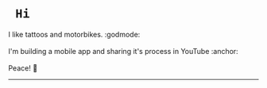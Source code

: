<!DOCTYPE html>
<html>
  <h1 style="text-align"> <code> Hi </code> </h1>
  I like tattoos and motorbikes. :godmode:
  <br> 
  <br>
  I'm building a mobile app and sharing it's process in YouTube :anchor:
  <br> 
  <br> 
  Peace! 🗻
  <hr shade size="4" widht="50%" align="center"/>  
</html> 
